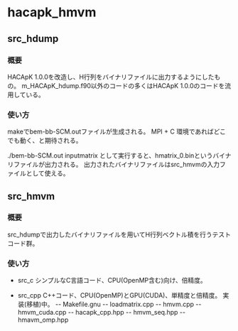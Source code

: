 # hacapk_hmvm

## src_hdump
### 概要
HACApK 1.0.0を改造し、H行列をバイナリファイルに出力するようにしたもの。
m_HACApK_hdump.f90以外のコードの多くはHACApK 1.0.0のコードを流用している。
### 使い方
makeでbem-bb-SCM.outファイルが生成される。
MPI + C 環境であればどこでも動く、と期待される。

./bem-bb-SCM.out inputmatrix
として実行すると、hmatrix_0.binというバイナリファイルが出力される。
出力されたバイナリファイルはsrc_hmvmの入力ファイルとして使える。

## src_hmvm
### 概要
src_hdumpで出力したバイナリファイルを用いてH行列ベクトル積を行うテストコード群。
### 使い方

- src_c
シンプルなC言語コード、CPU(OpenMP含む)向け、倍精度。

- src_cpp
C++コード、CPU(OpenMP)とGPU(CUDA)、単精度と倍精度。
実装(移植)中。
-- Makefile.gnu
-- loadmatrix.cpp
-- hmvm.cpp
-- hmvm_cuda.cpp
-- hacapk_cpp.hpp
-- hmvm_seq.hpp
-- hmavm_omp.hpp


